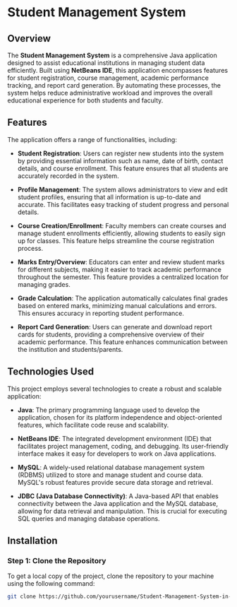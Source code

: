 # Student Management System

## Overview
The **Student Management System** is a comprehensive Java application designed to assist educational institutions in managing student data efficiently. Built using **NetBeans IDE**, this application encompasses features for student registration, course management, academic performance tracking, and report card generation. By automating these processes, the system helps reduce administrative workload and improves the overall educational experience for both students and faculty.

## Features
The application offers a range of functionalities, including:

- **Student Registration**: Users can register new students into the system by providing essential information such as name, date of birth, contact details, and course enrollment. This feature ensures that all students are accurately recorded in the system.

- **Profile Management**: The system allows administrators to view and edit student profiles, ensuring that all information is up-to-date and accurate. This facilitates easy tracking of student progress and personal details.

- **Course Creation/Enrollment**: Faculty members can create courses and manage student enrollments efficiently, allowing students to easily sign up for classes. This feature helps streamline the course registration process.

- **Marks Entry/Overview**: Educators can enter and review student marks for different subjects, making it easier to track academic performance throughout the semester. This feature provides a centralized location for managing grades.

- **Grade Calculation**: The application automatically calculates final grades based on entered marks, minimizing manual calculations and errors. This ensures accuracy in reporting student performance.

- **Report Card Generation**: Users can generate and download report cards for students, providing a comprehensive overview of their academic performance. This feature enhances communication between the institution and students/parents.

## Technologies Used
This project employs several technologies to create a robust and scalable application:

- **Java**: The primary programming language used to develop the application, chosen for its platform independence and object-oriented features, which facilitate code reuse and scalability.

- **NetBeans IDE**: The integrated development environment (IDE) that facilitates project management, coding, and debugging. Its user-friendly interface makes it easy for developers to work on Java applications.

- **MySQL**: A widely-used relational database management system (RDBMS) utilized to store and manage student and course data. MySQL's robust features provide secure data storage and retrieval.

- **JDBC (Java Database Connectivity)**: A Java-based API that enables connectivity between the Java application and the MySQL database, allowing for data retrieval and manipulation. This is crucial for executing SQL queries and managing database operations.

## Installation

### Step 1: Clone the Repository
To get a local copy of the project, clone the repository to your machine using the following command:
```bash
git clone https://github.com/yourusername/Student-Management-System-in-Java.git

